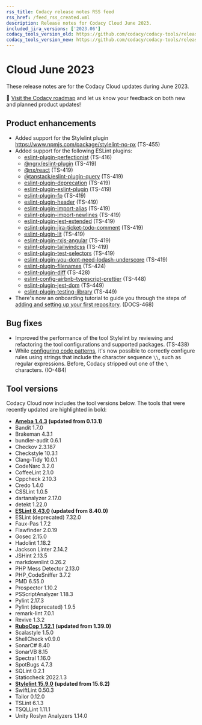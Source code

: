 ```yaml
---
rss_title: Codacy release notes RSS feed
rss_href: /feed_rss_created.xml
description: Release notes for Codacy Cloud June 2023.
included_jira_versions: ['2023.06']
codacy_tools_version_old: https://github.com/codacy/codacy-tools/releases/tag/7.5.4
codacy_tools_version_new: https://github.com/codacy/codacy-tools/releases/tag/7.5.46
---
```


# Cloud June 2023

These release notes are for the Codacy Cloud updates during June 2023.

📢 [Visit the Codacy roadmap](https://roadmap.codacy.com) and <span class="skip-vale">let us know</span> your feedback on both new and planned product updates!

## Product enhancements

-   Added support for the Stylelint plugin [<span class="skip-vale">https://www.npmjs.com/package/stylelint-no-px</span>](https://www.npmjs.com/package/stylelint-no-px) (TS-455)
-   Added support for the following ESLint plugins:
    -   [<span class="skip-vale">eslint-plugin-perfectionist</span>](https://www.npmjs.com/package/eslint-plugin-perfectionist) (TS-416)
    -   [<span class="skip-vale">@ngrx/eslint-plugin</span>](https://www.npmjs.com/package/@ngrx/eslint-plugin) (TS-419)
    -   [<span class="skip-vale">@nx/react</span>](https://www.npmjs.com/package/@nx/react) (TS-419)
    -   [<span class="skip-vale">@tanstack/eslint-plugin-query</span>](https://www.npmjs.com/package/@tanstack/eslint-plugin-query) (TS-419)
    -   [<span class="skip-vale">eslint-plugin-deprecation</span>](https://www.npmjs.com/package/eslint-plugin-deprecation) (TS-419)
    -   [<span class="skip-vale">eslint-plugin-eslint-plugin</span>](https://www.npmjs.com/package/eslint-plugin-eslint-plugin) (TS-419)
    -   [<span class="skip-vale">eslint-plugin-fp</span>](https://www.npmjs.com/package/eslint-plugin-fp) (TS-419)
    -   [<span class="skip-vale">eslint-plugin-header</span>](https://www.npmjs.com/package/eslint-plugin-header) (TS-419)
    -   [<span class="skip-vale">eslint-plugin-import-alias</span>](https://www.npmjs.com/package/eslint-plugin-import-alias) (TS-419)
    -   [<span class="skip-vale">eslint-plugin-import-newlines</span>](https://www.npmjs.com/package/eslint-plugin-import-newlines) (TS-419)
    -   [<span class="skip-vale">eslint-plugin-jest-extended</span>](https://www.npmjs.com/package/eslint-plugin-jest-extended) (TS-419)
    -   [<span class="skip-vale">eslint-plugin-jira-ticket-todo-comment</span>](https://www.npmjs.com/package/eslint-plugin-jira-ticket-todo-comment) (TS-419)
    -   [<span class="skip-vale">eslint-plugin-lit</span>](https://www.npmjs.com/package/eslint-plugin-lit) (TS-419)
    -   [<span class="skip-vale">eslint-plugin-rxjs-angular</span>](https://www.npmjs.com/package/eslint-plugin-rxjs-angular) (TS-419)
    -   [<span class="skip-vale">eslint-plugin-tailwindcss</span>](https://www.npmjs.com/package/eslint-plugin-tailwindcss) (TS-419)
    -   [<span class="skip-vale">eslint-plugin-test-selectors</span>](https://www.npmjs.com/package/eslint-plugin-test-selectors) (TS-419)
    -   [<span class="skip-vale">eslint-plugin-you-dont-need-lodash-underscore</span>](https://www.npmjs.com/package/eslint-plugin-you-dont-need-lodash-underscore) (TS-419)
    -   [<span class="skip-vale">eslint-plugin-filenames</span>](https://www.npmjs.com/package/eslint-plugin-filenames) (TS-424)
    -   [<span class="skip-vale">eslint-plugin-diff</span>](https://www.npmjs.com/package/eslint-plugin-diff) (TS-428)
    -   [<span class="skip-vale">eslint-config-airbnb-typescript-prettier</span>](https://www.npmjs.com/package/eslint-config-airbnb-typescript-prettier) (TS-448)
    -   [<span class="skip-vale">eslint-plugin-jest-dom</span>](https://www.npmjs.com/package/eslint-plugin-jest-dom) (TS-449)
    -   [<span class="skip-vale">eslint-plugin-testing-library</span>](https://www.npmjs.com/package/eslint-plugin-testing-library) (TS-449)
-   There's now an onboarding tutorial to guide you through the steps of [adding and setting up your first repository](../../getting-started/codacy-quickstart.md#adding-your-first-repository). (DOCS-468)

## Bug fixes

-   Improved the performance of the tool Stylelint by reviewing and refactoring the tool configurations and supported packages. (TS-438)
-   While [configuring code patterns](../../repositories-configure/configuring-code-patterns.md), it's now possible to correctly configure rules using strings that include the character sequence `\\`, such as regular expressions. Before, Codacy stripped out one of the `\` characters. (IO-484)

## Tool versions

Codacy Cloud now includes the tool versions below. The tools that were recently updated are highlighted in bold:

-   **[Ameba 1.4.3](https://github.com/crystal-ameba/ameba/releases/tag/v1.4.3) (updated from 0.13.1)**
-   Bandit 1.7.0
-   Brakeman 4.3.1
-   bundler-audit 0.6.1
-   Checkov 2.3.187
-   Checkstyle 10.3.1
-   Clang-Tidy 10.0.1
-   CodeNarc 3.2.0
-   CoffeeLint 2.1.0
-   Cppcheck 2.10.3
-   Credo 1.4.0
-   CSSLint 1.0.5
-   dartanalyzer 2.17.0
-   detekt 1.22.0
-   **[ESLint 8.43.0](https://github.com/eslint/eslint/releases/tag/v8.43.0) (updated from 8.40.0)**
-   ESLint (deprecated) 7.32.0
-   Faux-Pas 1.7.2
-   Flawfinder 2.0.19
-   Gosec 2.15.0
-   Hadolint 1.18.2
-   Jackson Linter 2.14.2
-   JSHint 2.13.5
-   markdownlint 0.26.2
-   PHP Mess Detector 2.13.0
-   PHP_CodeSniffer 3.7.2
-   PMD 6.55.0
-   Prospector 1.10.2
-   PSScriptAnalyzer 1.18.3
-   Pylint 2.17.3
-   Pylint (deprecated) 1.9.5
-   remark-lint 7.0.1
-   Revive 1.3.2
-   **[RuboCop 1.52.1](https://github.com/rubocop/rubocop/releases/tag/v1.52.1) (updated from 1.39.0)**
-   Scalastyle 1.5.0
-   ShellCheck v0.9.0
-   SonarC# 8.40
-   SonarVB 8.15
-   Spectral 1.16.0
-   SpotBugs 4.7.3
-   SQLint 0.2.1
-   Staticcheck 2022.1.3
-   **[Stylelint 15.9.0](https://github.com/stylelint/stylelint/releases/tag/15.9.0) (updated from 15.6.2)**
-   SwiftLint 0.50.3
-   Tailor 0.12.0
-   TSLint 6.1.3
-   TSQLLint 1.11.1
-   Unity Roslyn Analyzers 1.14.0
